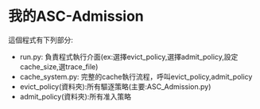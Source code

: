 # 我的ASC-Admission

這個程式有下列部分:
- run.py: 負責程式執行介面(ex:選擇evict_policy,選擇admit_policy,設定cache_size,選trace_file)
- cache_system.py: 完整的cache執行流程，呼叫evict_policy,admit_policy
- evict_policy(資料夾):所有驅逐策略(主要:ASC_Admission.py)
- admit_policy(資料夾):所有准入策略
